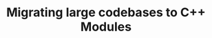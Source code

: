 ---
layout: default
title: Migrating large codebases to C++ Modules
authors: Y Takahashi, Oksana Shadura and Vassil Vassilev
conference: Journal of Physics - Conference Series, Volume 1525, 19th International Workshop on Advanced Computing and Analysis Techniques in Physics Research 11-15 March 2019, Saas-Fee, Switzerland
type: CLING
doi: 10.1088/1742-6596/1525/1/012051
---